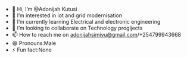 - 👋 Hi, I’m @Adonijah Kutusi
- 👀 I’m interested in iot and grid modernisation 
- 🌱 I’m currently learning Electrical and electronic engineering 
- 💞️ I’m looking to collaborate on Technology progljects
- 📫 How to reach me on adonijahsimiyu@gmail.com/+254799943668
- 😄 Pronouns:Male
- ⚡ Fun fact:None

<!---
Adonijah Kutusi is a ✨ special ✨ repository because its `README.md` (this file) appears on your GitHub profile.
You can click the Preview link to take a look at your changes.
--->
